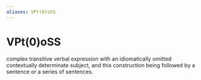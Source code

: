 ```yaml
---
aliases: VPt(0)oSS
---
```

# VPt(0)oSS

complex transitive verbal expression with an idiomatically omitted contextually determinate subject, and this construction being followed by a sentence or a series of sentences.